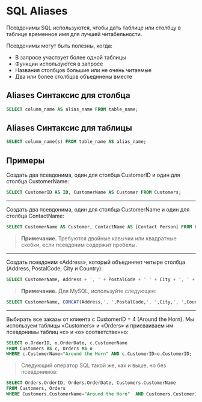 # SQL Aliases
Псевдонимы SQL используются, чтобы дать таблице или столбцу в таблице временное имя для лучшей читабельности.

Псевдонимы могут быть полезны, когда:

-   В запросе участвует более одной таблицы
-   Функции используются в запросе
-   Названия столбцов большие или не очень читаемые
-   Два или более столбцов объединены вместе

## Aliases Синтаксис для столбца

``` SQL
SELECT column_name AS alias_name FROM table_name;
```

## Aliases Синтаксис для таблицы

``` SQL
SELECT column_name(s) FROM table_name AS alias_name;
```

## Примеры

Создать два псевдонима, один для столбца CustomerID и один для столбца CustomerName:
``` SQL
SELECT CustomerID AS ID, CustomerName AS Customer FROM Customers;
```
---

Создать два псевдонима, один для столбца CustomerName и один для столбца ContactName:
``` SQL
SELECT CustomerName AS Customer, ContactName AS [Contact Person] FROM Customers;
```
>  **Примечание.** Требуются двойные кавычки или квадратные скобки, если псевдоним содержит пробелы.
---

Создать псевдоним «Address», который объединяет четыре столбца (Address, PostalCode, City и Country):
``` SQL
SELECT CustomerName, Address + ', ' + PostalCode + ' ' + City + ', ' + Country AS Address FROM Customers;
```
> **Примечание.** Для MySQL, используйте следующее:
``` SQL
SELECT CustomerName, CONCAT(Address,', ',PostalCode,', ',City,', ',Country) AS Address FROM Customers;
```
---

Выбирать все заказы от клиента с CustomerID = 4 (Around the Horn). Мы используем таблицы «Customers» и «Orders» и присваиваем им псевдонимы таблиц «c» и «o» соответственно:
``` SQL
SELECT o.OrderID, o.OrderDate, c.CustomerName
FROM Customers AS c, Orders AS o
WHERE c.CustomerName="Around the Horn" AND c.CustomerID=o.CustomerID;
```
> Следующий оператор SQL такой же, как и выше, но без псевдонимов:
``` SQL
SELECT Orders.OrderID, Orders.OrderDate, Customers.CustomerName
FROM Customers, Orders
WHERE Customers.CustomerName="Around the Horn"  AND Customers.CustomerID=Orders.CustomerID;
```
